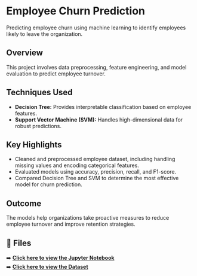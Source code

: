 # Employee Churn Prediction

Predicting employee churn using machine learning to identify employees likely to leave the organization.

## Overview
This project involves data preprocessing, feature engineering, and model evaluation to predict employee turnover.

## Techniques Used
- **Decision Tree:** Provides interpretable classification based on employee features.  
- **Support Vector Machine (SVM):** Handles high-dimensional data for robust predictions.

## Key Highlights
- Cleaned and preprocessed employee dataset, including handling missing values and encoding categorical features.  
- Evaluated models using accuracy, precision, recall, and F1-score.  
- Compared Decision Tree and SVM to determine the most effective model for churn prediction.

## Outcome
The models help organizations take proactive measures to reduce employee turnover and improve retention strategies.

## 📂 Files
➡️ [**Click here to view the Jupyter Notebook**](./Churn%Prediction.ipynb) <br>
➡️ [**Click here to view the Dataset**](./cancer.xls)
